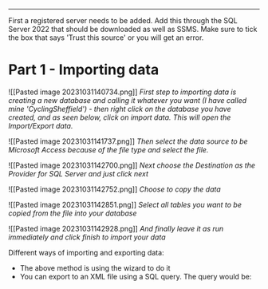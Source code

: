 

---

First a registered server needs to be added. Add this through the SQL Server 2022 that should be downloaded as well as SSMS. Make sure to tick the box that says 'Trust this source' or you will get an error.

# Part 1 - Importing data

![[Pasted image 20231031140734.png]]
*First step to importing data is creating a new database and calling it whatever you want (I have called mine 'CyclingSheffield') - then right click on the database you have created, and as seen below, click on import data. This will open the Import/Export data.*


![[Pasted image 20231031141737.png]] 
*Then select the data source to be Microsoft Access because of the file type and select the file.*

![[Pasted image 20231031142700.png]]
*Next choose the Destination as the Provider for SQL Server and just click next*

![[Pasted image 20231031142752.png]]
*Choose to copy the data*

![[Pasted image 20231031142851.png]]
*Select all tables you want to be copied from the file into your database*

![[Pasted image 20231031142928.png]]
*And finally leave it as run immediately and click finish to import your data*

Different ways of importing and exporting data:
- The above method is using the wizard to do it
- You can export to an XML file using a SQL query. The query would be:
  ```
```